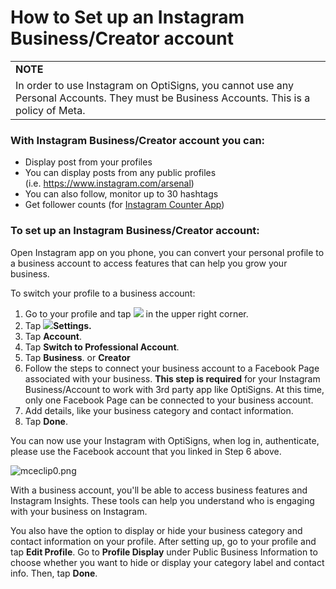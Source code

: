 # How to Set up an Instagram Business/Creator account

|  |
| --- |
| **NOTE** |
| In order to use Instagram on OptiSigns, you cannot use any Personal Accounts. They must be Business Accounts. This is a policy of Meta. |

### With Instagram Business/Creator account you can:

* Display post from your profiles
* You can display posts from any public profiles (i.e. <https://www.instagram.com/arsenal>)
* You can also follow, monitor up to 30 hashtags
* Get follower counts (for [Instagram Counter App](https://support.optisigns.com/hc/en-us/articles/360047501233))

### **To set up an Instagram Business/Creator account:**

Open Instagram app on you phone, you can convert your personal profile to a business account to access features that can help you grow your business.

To switch your profile to a business account:

1. Go to your profile and tap ![](https://static.xx.fbcdn.net/assets/?revision=641770783093270&name=instagram-sidetrayhamburger-ios&density=1) in the upper right corner.
2. Tap ![](https://static.xx.fbcdn.net/assets/?revision=641770783093270&name=instagram-newsettings-ios&density=1)**Settings.**
3. Tap **Account**.
4. Tap **Switch to Professional Account**.
5. Tap **Business**. or **Creator**
6. Follow the steps to connect your business account to a Facebook Page associated with your business. **This step is required** for your Instagram Business/Account to work with 3rd party app like OptiSigns. At this time, only one Facebook Page can be connected to your business account.
7. Add details, like your business category and contact information.
8. Tap **Done**.

You can now use your Instagram with OptiSigns, when log in, authenticate, please use the Facebook account that you linked in Step 6 above.

![mceclip0.png](https://support.optisigns.com/hc/article_attachments/360080393253)

With a business account, you'll be able to access business features and Instagram Insights. These tools can help you understand who is engaging with your business on Instagram.

You also have the option to display or hide your business category and contact information on your profile. After setting up, go to your profile and tap **Edit Profile**. Go to **Profile Display** under Public Business Information to choose whether you want to hide or display your category label and contact info. Then, tap **Done**.